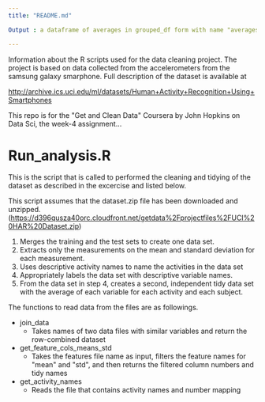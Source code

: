 ```yaml
---
title: "README.md"

Output : a dataframe of averages in grouped_df form with name "averages"

---
```

Information about the R scripts used for the data cleaning project. The project is based on data collected from the accelerometers  from the samsung galaxy smarphone. Full description of the dataset is available at 

http://archive.ics.uci.edu/ml/datasets/Human+Activity+Recognition+Using+Smartphones


This repo is for the "Get and Clean Data" Coursera by John Hopkins on Data Sci, the week-4 assignment...


# Run_analysis.R

This is the script that is called to performed the cleaning and tidying of the dataset as described in the excercise and listed below.

This script assumes that the dataset.zip file has been downloaded and unzipped.
(https://d396qusza40orc.cloudfront.net/getdata%2Fprojectfiles%2FUCI%20HAR%20Dataset.zip)

1. Merges the training and the test sets to create one data set.
2. Extracts only the measurements on the mean and standard deviation for each measurement.
3. Uses descriptive activity names to name the activities in the data set
4. Appropriately labels the data set with descriptive variable names.
5. From the data set in step 4, creates a second, independent tidy data set with the average of each variable for each activity and each subject.


The functions to read data from the files are as followings.

 * join_data
    - Takes names of two data files with similar variables and return the row-combined dataset 
 * get_feature_cols_means_std
    - Takes the features file name as input, filters the feature names for "mean" and "std", and then returns the filtered column numbers and tidy names
 * get_activity_names
    - Reads the file that contains activity names and number mapping
